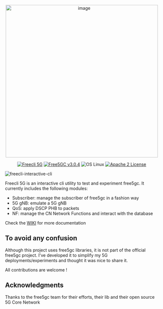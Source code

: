 <p align="center">
<img width="500" alt="image" src="https://user-images.githubusercontent.com/41422704/100396438-44cb8f80-3045-11eb-95d6-d2d5c84e3740.png">
</p>

<p align="center">
<a href="https://github.com/srajdax/free5gc-cli/releases"><img src="https://img.shields.io/badge/Freecli%205G-v0.2-blue?logo=go" alt="Freecli 5G"/></a>
<a href="https://github.com/free5gc/free5gc"><img src="https://img.shields.io/badge/Tested-free5gc%20v3.0.4-red" alt="Free5GC v3.0.4"/></a>
<img src="https://img.shields.io/badge/OS-Linux-g" alt="OS Linux"/>
<a href="https://github.com/srajdax/free5gc-cli/releases"><img src="https://img.shields.io/badge/license-Apache%202-lightgrey" alt="Apache 2 License"/></a>
</p>

![freecli-interactive-cli](https://user-images.githubusercontent.com/41422704/99889610-220d3580-2c57-11eb-9133-f4a1daaa9258.gif)

Freecli 5G is an interactive cli utility to test and experiment free5gc. It currently includes the following modules:

- Subscriber: manage the subscriber of free5gc in a fashion way
- 5G gNB: emulate a 5G gNB
- QoS: apply DSCP PHB to packets
- NF: manage the CN Network Functions and interact with the database

Check the [WIKI](https://github.com/Srajdax/free5gc-cli/wiki) for more documentation

## To avoid any confusion

Although this project uses free5gc libraries, it is not part of the official free5gc project. 
I've developed it to simplify my 5G deployments/experiments and thought it was nice to share it. 

All contributions are welcome !

## Acknowledgments

Thanks to the free5gc team for their efforts, their lib and their open source 5G Core Network